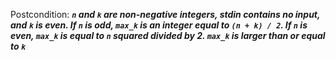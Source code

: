 Postcondition: ***`n` and `k` are non-negative integers, stdin contains no input, and `k` is even. If `n` is odd, `max_k` is an integer equal to `(n + k) / 2`. If `n` is even, `max_k` is equal to `n` squared divided by 2. `max_k` is larger than or equal to `k`***